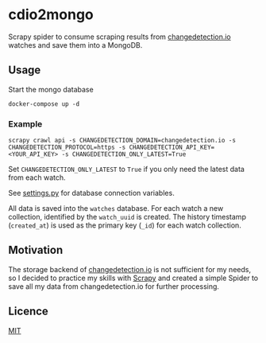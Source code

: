 # cdio2mongo
Scrapy spider to consume scraping results from [changedetection.io](https://github.com/dgtlmoon/changedetection.io) watches and save them into a MongoDB.

## Usage

Start the mongo database

```shell
docker-compose up -d
```

### Example

```shell
scrapy crawl api -s CHANGEDETECTION_DOMAIN=changedetection.io -s CHANGEDETECTION_PROTOCOL=https -s CHANGEDETECTION_API_KEY=<YOUR_API_KEY> -s CHANGEDETECTION_ONLY_LATEST=True
```

Set `CHANGEDETECTION_ONLY_LATEST` to `True` if you only need the latest data from each watch.

See [settings.py](cdio2mongo/settings.py) for database connection variables.


All data is saved into the `watches` database. For each watch a new collection, identified by the `watch_uuid` is
created. The history timestamp (`created_at`) is used as the primary key (`_id`) for each watch collection.

## Motivation

The storage backend of [changedetection.io](https://github.com/dgtlmoon/changedetection.io) is not sufficient for my needs, so I decided to practice my skills
with [Scrapy](https://github.com/scrapy/scrapy) and created a simple Spider to save all my data from changedetection.io for further processing.

## Licence

[MIT](LICENSE)
